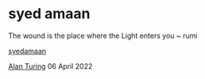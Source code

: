 # syed amaan

The wound is the place where the Light enters you 
~ rumi 

[syedamaan](/images/amaan%20pic.png)

[Alan Turing](/blogs/6-april-2022.md)                     06 April 2022
